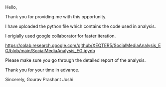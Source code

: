 Hello,

Thank you for providing me with this opportunity.

I have uploaded the python file which contains the code used in analysis.

I origially used google collaborator for faster iteration.

https://colab.research.google.com/github/XEQTER5/SocialMediaAnalysis_EG/blob/main/SocialMediaAnalysis_EG.ipynb

Please make sure you go through the detailed report of the analysis.

Thank you for your time in advance.

Sincerely,
Gourav Prashant Joshi
